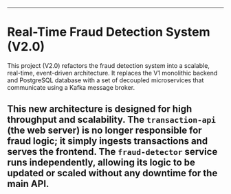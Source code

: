 ---
# Real-Time Fraud Detection System (V2.0)
This project (V2.0) refactors the fraud detection system into a scalable, real-time, event-driven architecture. It replaces the V1 monolithic backend and PostgreSQL database with a set of decoupled microservices that communicate using a Kafka message broker.

This new architecture is designed for high throughput and scalability. The `transaction-api` (the web server) is no longer responsible for fraud logic; it simply ingests transactions and serves the frontend. The `fraud-detector` service runs independently, allowing its logic to be updated or scaled without any downtime for the main API.
---